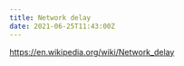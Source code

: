 ```yaml
---
title: Network delay
date: 2021-06-25T11:43:00Z
---
```


https://en.wikipedia.org/wiki/Network_delay
